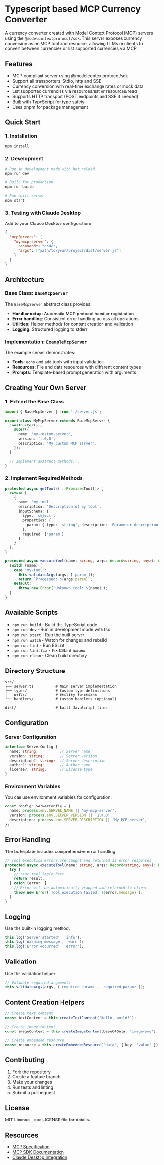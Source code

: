 # Typescript based MCP Currency Converter

A currency converter created with Model Context Protocol (MCP) servers using the `@modelcontextprotocol/sdk`.
This server exposes currency conversion as an MCP tool and resource, allowing LLMs or clients to convert between currencies or list supported currencies via MCP.

## Features

- MCP-compliant server using @modelcontextprotocol/sdk
- Support all transporters. Stdio, http and SSE
- Currency conversion with real-time exchange rates or mock data
- List supported currencies via resources/list or resources/read
- Supports HTTP transport (POST endpoints and SSE if needed)
- Built with TypeScript for type safety
- Uses pnpm for package management

## Quick Start

### 1. Installation

```bash
npm install
```

### 2. Development

```bash
# Run in development mode with hot reload
npm run dev

# Build for production
npm run build

# Run built server
npm start
```

### 3. Testing with Claude Desktop

Add to your Claude Desktop configuration:

```json
{
  "mcpServers": {
    "my-mcp-server": {
      "command": "node",
      "args": ["path/to/your/project/dist/server.js"]
    }
  }
}
```

## Architecture

### Base Class: `BaseMcpServer`

The `BaseMcpServer` abstract class provides:

- **Handler setup**: Automatic MCP protocol handler registration
- **Error handling**: Consistent error handling across all operations
- **Utilities**: Helper methods for content creation and validation
- **Logging**: Structured logging to stderr

### Implementation: `ExampleMcpServer`

The example server demonstrates:

- **Tools**: `echo` and `add` tools with input validation
- **Resources**: File and data resources with different content types
- **Prompts**: Template-based prompt generation with arguments

## Creating Your Own Server

### 1. Extend the Base Class

```typescript
import { BaseMcpServer } from './server.js';

export class MyMcpServer extends BaseMcpServer {
  constructor() {
    super({
      name: 'my-custom-server',
      version: '1.0.0',
      description: 'My custom MCP server',
    });
  }

  // Implement abstract methods...
}
```

### 2. Implement Required Methods

```typescript
protected async getTools(): Promise<Tool[]> {
  return [
    {
      name: 'my-tool',
      description: 'Description of my tool',
      inputSchema: {
        type: 'object',
        properties: {
          param: { type: 'string', description: 'Parameter description' }
        },
        required: ['param']
      }
    }
  ];
}

protected async executeTool(name: string, args: Record<string, any>): Promise<any> {
  switch (name) {
    case 'my-tool':
      this.validateArgs(args, ['param']);
      return `Processed: ${args.param}`;
    default:
      throw new Error(`Unknown tool: ${name}`);
  }
}
```

## Available Scripts

- `npm run build` - Build the TypeScript code
- `npm run dev` - Run in development mode with tsx
- `npm run start` - Run the built server
- `npm run watch` - Watch for changes and rebuild
- `npm run lint` - Run ESLint
- `npm run lint:fix` - Fix ESLint issues
- `npm run clean` - Clean build directory

## Directory Structure

```
src/
├── server.ts          # Main server implementation
├── types/             # Custom type definitions
├── utils/             # Utility functions
└── handlers/          # Custom handlers (optional)

dist/                  # Built JavaScript files
```

## Configuration

### Server Configuration

```typescript
interface ServerConfig {
  name: string;          // Server name
  version: string;       // Server version
  description?: string;  // Server description
  author?: string;       // Author name
  license?: string;      // License type
}
```

### Environment Variables

You can use environment variables for configuration:

```typescript
const config: ServerConfig = {
  name: process.env.SERVER_NAME || 'my-mcp-server',
  version: process.env.SERVER_VERSION || '1.0.0',
  description: process.env.SERVER_DESCRIPTION || 'My MCP server',
};
```

## Error Handling

The boilerplate includes comprehensive error handling:

```typescript
// Tool execution errors are caught and returned as error responses
protected async executeTool(name: string, args: Record<string, any>): Promise<any> {
  try {
    // Your tool logic here
    return result;
  } catch (error) {
    // Error will be automatically wrapped and returned to client
    throw new Error(`Tool execution failed: ${error.message}`);
  }
}
```

## Logging

Use the built-in logging method:

```typescript
this.log('Server started', 'info');
this.log('Warning message', 'warn');
this.log('Error occurred', 'error');
```

## Validation

Use the validation helper:

```typescript
// Validate required arguments
this.validateArgs(args, ['required_param1', 'required_param2']);
```

## Content Creation Helpers

```typescript
// Create text content
const textContent = this.createTextContent('Hello, world!');

// Create image content
const imageContent = this.createImageContent(base64Data, 'image/png');

// Create embedded resource
const resource = this.createEmbeddedResource('data', { key: 'value' });
```

## Contributing

1. Fork the repository
2. Create a feature branch
3. Make your changes
4. Run tests and linting
5. Submit a pull request

## License

MIT License - see LICENSE file for details.

## Resources

- [MCP Specification](https://spec.modelcontextprotocol.io/)
- [MCP SDK Documentation](https://github.com/modelcontextprotocol/typescript-sdk)
- [Claude Desktop Integration](https://claude.ai/docs/mcp)